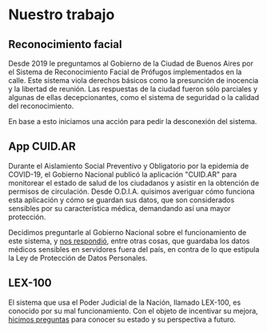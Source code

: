 # Nuestro trabajo

## Reconocimiento facial

Desde 2019 le preguntamos al Gobierno de la Ciudad de Buenos Aires por el Sistema de Reconocimiento Facial de Prófugos implementados en la calle. Este sistema viola derechos básicos como la presunción de inocencia y la libertad de reunión. Las respuestas de la ciudad fueron sólo parciales y algunas de ellas decepcionantes, como el sistema de seguridad o la calidad del reconocimiento.

En base a esto iniciamos una acción para pedir la desconexión del sistema.

## App CUID.AR

Durante el Aislamiento Social Preventivo y Obligatorio por la epidemia de COVID-19, el Gobierno Nacional publicó la aplicación "CUID.AR" para monitorear el estado de salud de los ciudadanos y asistir en la obtención de permisos de circulación. Desde O.D.I.A. quisimos averiguar cómo funciona esta aplicación y cómo se guardan sus datos, que son considerados sensibles por su característica médica, demandando así una mayor protección.

Decidimos preguntarle al Gobierno Nacional sobre el funcionamiento de este sistema, y [nos respondió](/static/documents/respuestas-cuidar.pdf), entre otras cosas, que guardaba los datos médicos sensibles en servidores fuera del país, en contra de lo que estipula la Ley de Protección de Datos Personales.

## LEX-100

El sistema que usa el Poder Judicial de la Nación, llamado LEX-100, es conocido por su mal funcionamiento. Con el objeto de incentivar su mejora, [hicimos preguntas](/static/documents/AIP%20-%20Lex.pdf) para conocer su estado y su perspectiva a futuro.
